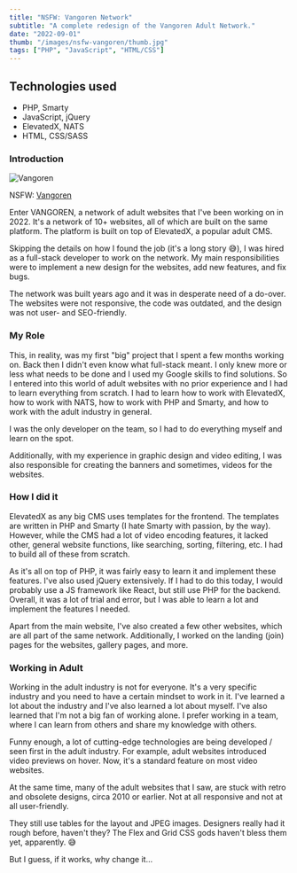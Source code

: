 ```yaml
---
title: "NSFW: Vangoren Network"
subtitle: "A complete redesign of the Vangoren Adult Network."
date: "2022-09-01"
thumb: "/images/nsfw-vangoren/thumb.jpg"
tags: ["PHP", "JavaScript", "HTML/CSS"]
---
```


## Technologies used

* PHP, Smarty
* JavaScript, jQuery
* ElevatedX, NATS
* HTML, CSS/SASS

### Introduction

![Vangoren](/images/nsfw-vangoren/thumb.jpg)

NSFW: [Vangoren](https://www.vangoren.com/)

Enter VANGOREN, a network of adult websites that I've been working on in 2022. It's a network of 10+ websites, all of which are built on the same platform. The platform is built on top of ElevatedX, a popular adult CMS.

Skipping the details on how I found the job (it's a long story 😅), I was hired as a full-stack developer to work on the network. My main responsibilities were to implement a new design for the websites, add new features, and fix bugs.

The network was built years ago and it was in desperate need of a do-over. The websites were not responsive, the code was outdated, and the design was not user- and SEO-friendly.

### My Role

This, in reality, was my first "big" project that I spent a few months working on. Back then I didn't even know what full-stack meant. I only knew more or less what needs to be done and I used my Google skills to find solutions. So I entered into this world of adult websites with no prior experience and I had to learn everything from scratch. I had to learn how to work with ElevatedX, how to work with NATS, how to work with PHP and Smarty, and how to work with the adult industry in general.

I was the only developer on the team, so I had to do everything myself and learn on the spot.

Additionally, with my experience in graphic design and video editing, I was also responsible for creating the banners and sometimes, videos for the websites.

### How I did it

ElevatedX as any big CMS uses templates for the frontend. The templates are written in PHP and Smarty (I hate Smarty with passion, by the way). However, while the CMS had a lot of video encoding features, it lacked other, general website functions, like searching, sorting, filtering, etc. I had to build all of these from scratch.

As it's all on top of PHP, it was fairly easy to learn it and implement these features. I've also used jQuery extensively. If I had to do this today, I would probably use a JS framework like React, but still use PHP for the backend. Overall, it was a lot of trial and error, but I was able to learn a lot and implement the features I needed.

Apart from the main website, I've also created a few other websites, which are all part of the same network. Additionally, I worked on the landing (join) pages for the websites, gallery pages, and more.

### Working in Adult

Working in the adult industry is not for everyone. It's a very specific industry and you need to have a certain mindset to work in it. I've learned a lot about the industry and I've also learned a lot about myself. I've also learned that I'm not a big fan of working alone. I prefer working in a team, where I can learn from others and share my knowledge with others.

Funny enough, a lot of cutting-edge technologies are being developed / seen first in the adult industry. For example, adult websites introduced video previews on hover. Now, it's a standard feature on most video websites.

At the same time, many of the adult websites that I saw, are stuck with retro and obsolete designs, circa 2010 or earlier. Not at all responsive and not at all user-friendly.

They still use tables for the layout and JPEG images. Designers really had it rough before, haven't they? The Flex and Grid CSS gods haven't bless them yet, apparently. 😅

But I guess, if it works, why change it...